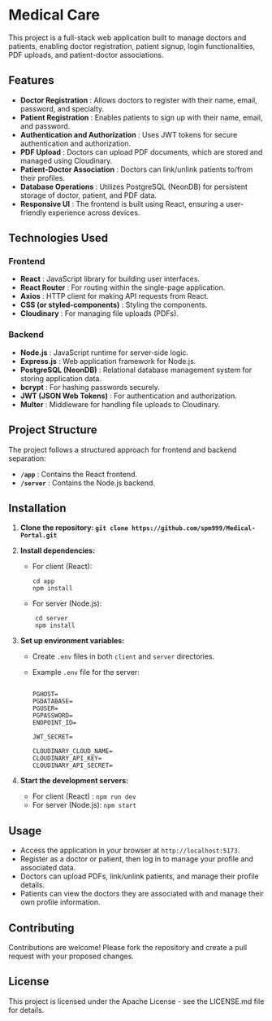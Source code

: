 # Medical Care

This project is a full-stack web application built to manage doctors and patients, enabling doctor registration, patient signup, login functionalities, PDF uploads, and patient-doctor associations.

## Features

* **Doctor Registration** : Allows doctors to register with their name, email, password, and specialty.
* **Patient Registration** : Enables patients to sign up with their name, email, and password.
* **Authentication and Authorization** : Uses JWT tokens for secure authentication and authorization.
* **PDF Upload** : Doctors can upload PDF documents, which are stored and managed using Cloudinary.
* **Patient-Doctor Association** : Doctors can link/unlink patients to/from their profiles.
* **Database Operations** : Utilizes PostgreSQL (NeonDB) for persistent storage of doctor, patient, and PDF data.
* **Responsive UI** : The frontend is built using React, ensuring a user-friendly experience across devices.

## Technologies Used

### Frontend

* **React** : JavaScript library for building user interfaces.
* **React Router** : For routing within the single-page application.
* **Axios** : HTTP client for making API requests from React.
* **CSS (or styled-components)** : Styling the components.
* **Cloudinary** : For managing file uploads (PDFs).

### Backend

* **Node.js** : JavaScript runtime for server-side logic.
* **Express.js** : Web application framework for Node.js.
* **PostgreSQL (NeonDB)** : Relational database management system for storing application data.
* **bcrypt** : For hashing passwords securely.
* **JWT (JSON Web Tokens)** : For authentication and authorization.
* **Multer** : Middleware for handling file uploads to Cloudinary.

## Project Structure

The project follows a structured approach for frontend and backend separation:

* **`/app`** : Contains the React frontend.
* **`/server`** : Contains the Node.js backend.

## Installation

1. **Clone the repository: `git clone https://github.com/spm999/Medical-Portal.git`**
2. **Install dependencies:**

   * For client (React):
     ```
     cd app
     npm install
     ```
   * For server (Node.js):

   ```
       cd server
       npm install
   ```
3. **Set up environment variables:**

   * Create `.env` files in both `client` and `server` directories.
   * Example `.env` file for the server:

     ```

     PGHOST=
     PGDATABASE=
     PGUSER=
     PGPASSWORD=
     ENDPOINT_ID=

     JWT_SECRET=

     CLOUDINARY_CLOUD_NAME=
     CLOUDINARY_API_KEY=
     CLOUDINARY_API_SECRET=
     ```
4. **Start the development servers:**

   * For client (React) : `npm run dev`
   * For server (Node.js): `npm start`

## Usage

* Access the application in your browser at `http://localhost:5173`.
* Register as a doctor or patient, then log in to manage your profile and associated data.
* Doctors can upload PDFs, link/unlink patients, and manage their profile details.
* Patients can view the doctors they are associated with and manage their own profile information.

## Contributing

Contributions are welcome! Please fork the repository and create a pull request with your proposed changes.

## License

This project is licensed under the Apache License - see the LICENSE.md file for details.
